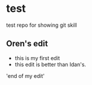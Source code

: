 # test
test repo for showing git skill

## Oren's edit
+ this is my first edit
+ this edit is better than Idan's.

'end of my edit'
